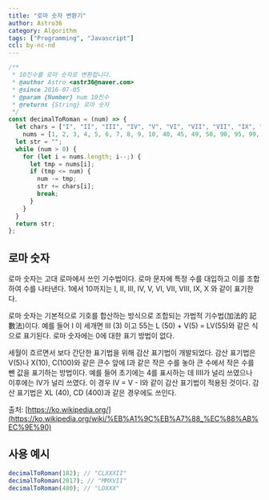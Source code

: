 ```yaml
---
title: "로마 숫자 변환기"
author: Astro36
category: Algorithm
tags: ["Programming", "Javascript"]
ccl: by-nc-nd
---
```


```javascript
/**
 * 10진수를 로마 숫자로 변환합니다.
 * @author Astro <astr36@naver.com>
 * @since 2016-07-05
 * @param {Number} num 10진수
 * @returns {String} 로마 숫자
 */
const decimalToRoman = (num) => {
  let chars = ["I", "II", "III", "IV", "V", "VI", "VII", "VII", "IX", "X", "XL", "VL", "IL", "L", "XC", "VC", "IC", "C", "CD", "LD", "XD", "VD", "ID", "D", "CM", "LM", "XM", "VM", "IM", "M"],
    nums = [1, 2, 3, 4, 5, 6, 7, 8, 9, 10, 40, 45, 49, 50, 90, 95, 99, 100, 400, 450, 490, 495, 499, 500, 900, 950, 990, 995, 999, 1000];
  let str = "";
  while (num > 0) {
    for (let i = nums.length; i--;) {
      let tmp = nums[i];
      if (tmp <= num) {
        num -= tmp;
        str += chars[i];
        break;
      }
    }
  }
  return str;
};
```

## 로마 숫자

로마 숫자는 고대 로마에서 쓰인 기수법이다. 로마 문자에 특정 수를 대입하고 이를 조합하여 수를 나타낸다. 1에서 10까지는 I, II, III, IV, V, VI, VII, VIII, IX, X 와 같이 표기한다.

로마 숫자는 기본적으로 기호를 합산하는 방식으로 조합되는 가법적 기수법(加法的 記數法)이다. 예를 들어 I 이 세개면 III (3) 이고 55는 L (50) + V(5) = LV(55)와 같은 식으로 표기된다. 로마 숫자에는 0에 대한 표기 방법이 없다.

세월이 흐르면서 보다 간단한 표기법을 위해 감산 표기법이 개발되었다. 감산 표기법은 V(5)나 X(10), C(100)와 같은 큰수 앞에 I과 같은 작은 수를 놓아 큰 수에서 작은 수를 뺀 값을 표기하는 방법이다. 예를 들어 초기에는 4를 표시하는 데 IIII가 널리 쓰였으나 이후에는 IV가 널리 쓰였다. 이 경우 IV = V - I와 같이 감산 표기법이 적용된 것이다. 감산 표기법은 XL (40), CD (400)과 같은 경우에도 쓰인다.

출처: [https://ko.wikipedia.org/](https://ko.wikipedia.org/wiki/%EB%A1%9C%EB%A7%88_%EC%88%AB%EC%9E%90)

## 사용 예시

```javascript
decimalToRoman(182); // "CLXXXII"
decimalToRoman(2017); // "MMXVII"
decimalToRoman(480); // "LDXXX"
```
